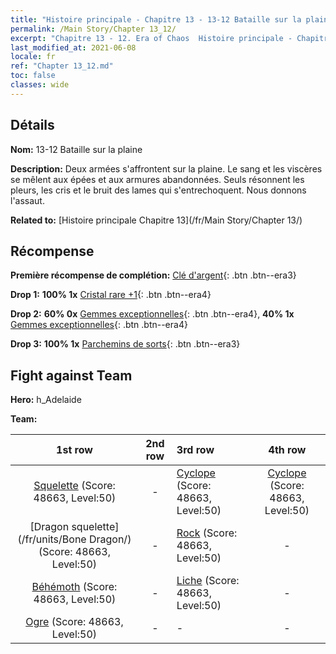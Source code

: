 ```yaml
---
title: "Histoire principale - Chapitre 13 - 13-12 Bataille sur la plaine"
permalink: /Main Story/Chapter 13_12/
excerpt: "Chapitre 13 - 12. Era of Chaos  Histoire principale - Chapitre 13_12. 13-12 Bataille sur la plaine"
last_modified_at: 2021-06-08
locale: fr
ref: "Chapter 13_12.md"
toc: false
classes: wide
---
```


## Détails

 **Nom:** 13-12 Bataille sur la plaine

 **Description:** Deux armées s'affrontent sur la plaine. Le sang et les viscères se mêlent aux épées et aux armures abandonnées. Seuls résonnent les pleurs, les cris et le bruit des lames qui s'entrechoquent. Nous donnons l'assaut.

 **Related to:** [Histoire principale Chapitre 13](/fr/Main Story/Chapter 13/)

## Récompense

 **Première récompense de complétion:** [Clé d'argent](/ItemsFR/con_693/){: .btn .btn--era3}

 **Drop 1:** **100% 1x** [Cristal rare +1](/ItemsFR/mat_45/){: .btn .btn--era4}

 **Drop 2:** **60% 0x** [Gemmes exceptionnelles](/ItemsFR/mat_37/){: .btn .btn--era4}, **40% 1x** [Gemmes exceptionnelles](/ItemsFR/mat_37/){: .btn .btn--era4}

 **Drop 3:** **100% 1x** [Parchemins de sorts](/ItemsFR/con_694/){: .btn .btn--era3}


## Fight against Team
 **Hero:** h_Adelaide

 **Team:**


  | 1st row | 2nd row | 3rd row | 4th row |
  |:----:|:----:|:----|:----:|
  | [Squelette](/fr/units/Skeleton/) (Score: 48663, Level:50)  | - | [Cyclope](/fr/units/Cyclops/) (Score: 48663, Level:50)  | [Cyclope](/fr/units/Cyclops/) (Score: 48663, Level:50)  |
  | [Dragon squelette](/fr/units/Bone Dragon/) (Score: 48663, Level:50)  | - | [Rock](/fr/units/Roc/) (Score: 48663, Level:50)  | - |
  | [Béhémoth](/fr/units/Behemoth/) (Score: 48663, Level:50)  | - | [Liche](/fr/units/Lich/) (Score: 48663, Level:50)  | - |
  | [Ogre](/fr/units/Ogre/) (Score: 48663, Level:50)  | - | - | - |


